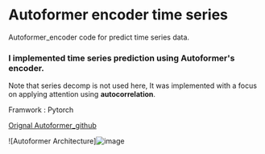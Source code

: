 # Autoformer encoder time series
Autoformer_encoder code for predict time series data.

### I implemented time series prediction using Autoformer's encoder.

Note that series decomp is not used here,
It was implemented with a focus on applying attention using **autocorrelation**.

Framwork : Pytorch

[Orignal Autoformer_github](https://github.com/thuml/Autoformer﻿)

![Autoformer Architecture]![image](https://github.com/YongTaeIn/Autoformer_encoder_time_series/assets/97088201/94ac97b8-64a6-4894-a33d-858646603c21)
